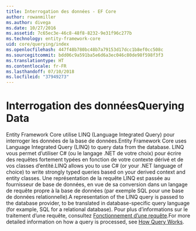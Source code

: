 ```yaml
---
title: Interrogation des données - EF Core
author: rowanmiller
ms.author: divega
ms.date: 10/27/2016
ms.assetid: 7c65ec3e-46c8-48f8-8232-9e31f96c277b
ms.technology: entity-framework-core
uid: core/querying/index
ms.openlocfilehash: 447f48b780bc48b7a79153d17dcc1b8ef0cc508c
ms.sourcegitcommit: bdd06c9a591ba5e6d6a3ec046c80de98f598f3f3
ms.translationtype: HT
ms.contentlocale: fr-FR
ms.lasthandoff: 07/10/2018
ms.locfileid: "37949273"
---
```

# <a name="querying-data"></a><span data-ttu-id="ab700-102">Interrogation des données</span><span class="sxs-lookup"><span data-stu-id="ab700-102">Querying Data</span></span>

<span data-ttu-id="ab700-103">Entity Framework Core utilise LINQ (Language Integrated Query) pour interroger les données de la base de données.</span><span class="sxs-lookup"><span data-stu-id="ab700-103">Entity Framework Core uses Language Integrated Query (LINQ) to query data from the database.</span></span> <span data-ttu-id="ab700-104">LINQ vous permet d’utiliser C# (ou le langage .NET de votre choix) pour écrire des requêtes fortement typées en fonction de votre contexte dérivé et de vos classes d’entité.</span><span class="sxs-lookup"><span data-stu-id="ab700-104">LINQ allows you to use C# (or your .NET language of choice) to write strongly typed queries based on your derived context and entity classes.</span></span> <span data-ttu-id="ab700-105">Une représentation de la requête LINQ est passée au fournisseur de base de données, en vue de sa conversion dans un langage de requête propre à la base de données (par exemple SQL pour une base de données relationnelle).</span><span class="sxs-lookup"><span data-stu-id="ab700-105">A representation of the LINQ query is passed to the database provider, to be translated in database-specific query language (for example, SQL for a relational database).</span></span> <span data-ttu-id="ab700-106">Pour plus d’informations sur le traitement d’une requête, consultez [Fonctionnement d’une requête](overview.md).</span><span class="sxs-lookup"><span data-stu-id="ab700-106">For more detailed information on how a query is processed, see [How Query Works](overview.md).</span></span>
